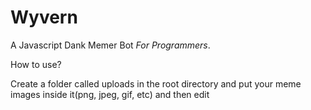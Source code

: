# Wyvern
A Javascript Dank Memer Bot *For Programmers*.

How to use?

Create a folder called uploads in the root directory and put your meme images inside it(png, jpeg, gif, etc) and then edit 
